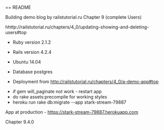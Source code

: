 == README

Building demo blog by railstutorial.ru   Chapter 9 (complete Users)

hhttp://railstutorial.ru/chapters/4_0/updating-showing-and-deleting-users#top

* Ruby version 2.1.2

* Rails version 4.2.4

* Ubuntu 14.04

* Database postgres

* Deployment from http://railstutorial.ru/chapters/4_0/a-demo-app#top

- if gem will_paginate not work - restart app
- do rake assets:precompile for working styles
- heroku run rake db:migrate --app stark-stream-79887


App at production - https://stark-stream-79887.herokuapp.com

Chapter 9.4.0
